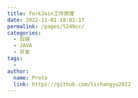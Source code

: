 ```yaml
---
title: ForkJoin工作原理
date: 2022-11-01 18:01:17
permalink: /pages/5249cc/
categories:
  - 后端
  - JAVA
  - 并发
tags:
  - 
author: 
  name: Proto
  link: https://github.com/lichangyu2022
---
```

